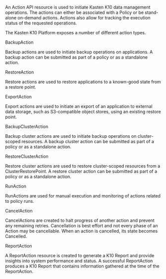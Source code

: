An Action API resource is used to initiate Kasten K10 data management operations. The actions can either be associated with a Policy or be stand-alone on-demand actions. Actions also allow for tracking the execution status of the requested operations.

The Kasten K10 Platform exposes a number of different action types.

BackupAction

Backup actions are used to initiate backup operations on applications. A backup action can be submitted as part of a policy or as a standalone action.

RestoreAction

Restore actions are used to restore applications to a known-good state from a restore point.

ExportAction

Export actions are used to initiate an export of an application to external data storage, such as S3-compatible object stores, using an existing restore point.

BackupClusterAction

Backup cluster actions are used to initiate backup operations on cluster-scoped resources. A backup cluster action can be submitted as part of a policy or as a standalone action.

RestoreClusterAction

Restore cluster actions are used to restore cluster-scoped resources from a ClusterRestorePoint. A restore cluster action can be submitted as part of a policy or as a standalone action.

RunAction

RunActions are used for manual execution and monitoring of actions related to policy runs.

CancelAction

CancelActions are created to halt progress of another action and prevent any remaining retries. Cancellation is best effort and not every phase of an Action may be cancellable. When an action is cancelled, its state becomes Cancelled.

ReportAction

A ReportAction resource is created to generate a K10 Report and provide insights into system performance and status. A successful ReportAction produces a K10 Report that contains information gathered at the time of the ReportAction.
